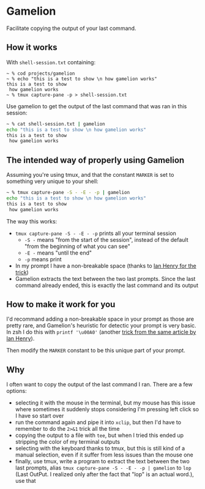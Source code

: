 # Gamelion

Facilitate copying the output of your last command.

## How it works

With `shell-session.txt` containing:

```
~ % cod projects/gamelion
~ % echo "this is a test to show \n how gamelion works"
this is a test to show
 how gamelion works
~ % tmux capture-pane -p > shell-session.txt
```

Use gamelion to get the output of the last command that was ran in this session:

```sh
~ % cat shell-session.txt | gamelion
echo "this is a test to show \n how gamelion works"
this is a test to show
 how gamelion works
```

## The intended way of properly using Gamelion

Assuming you're using tmux, and that the constant `MARKER` is set to something very unique to your shell:

```sh
~ % tmux capture-pane -S - -E - -p | gamelion
echo "this is a test to show \n how gamelion works"
this is a test to show
 how gamelion works
```

The way this works:

- `tmux capture-pane -S - -E - -p` prints all your terminal session 
  - `-S -` means "from the start of the session", instead of the default "from the beginning of what you can see"
  - `-E -` means "until the end"
  - `-p` means print
- In my prompt I have a non-breakable space (thanks to [Ian Henry for the trick](https://ianthehenry.com/posts/tmux-copy-last-command/))
- Gamelion extracts the text between the two last prompts. Since the last command already ended, this is exactly the last command and its output

## How to make it work for you

I'd recommand adding a non-breakable space in your prompt as those are pretty rare, and Gamelion's heuristic for detectic your prompt is very basic. In zsh I do this with `printf '\u00A0'` (another [trick from the same article by Ian Henry](https://ianthehenry.com/posts/tmux-copy-last-command/)).

Then modify the `MARKER` constant to be this unique part of your prompt.

## Why

I often want to copy the output of the last command I ran. There are a few options:

- selecting it with the mouse in the terminal, but my mouse has this issue where sometimes it suddenly stops considering I'm pressing left click so I have so start over
- run the command again and pipe it into `xclip`, but then I'd have to remember to do the `2>&1` trick all the time
- copying the output to a file with `tee`, but when I tried this ended up stripping the color of my terminal outputs
- selecting with the keyboard thanks to tmux, but this is still kind of a manual selection, even if it suffer from less issues than the mouse one
- finally, use tmux, write a program to extract the text between the two last prompts, alias `tmux capture-pane -S - -E - -p | gamelion` to `lop` (Last OutPut. I realized only after the fact that "lop" is an actual word.), use that

